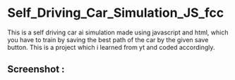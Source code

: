 # Self_Driving_Car_Simulation_JS_fcc
This is a self driving car ai simulation made using javascript and html, which you have to train by saving the best path of the car by the given save button. This is a project which i learned from yt and coded accordingly.

## Screenshot :

